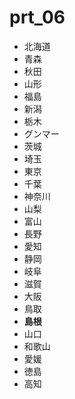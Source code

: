 prt_06
======

* 北海道
* 青森
* 秋田
* 山形
* 福島
* 新潟
* 栃木
* グンマー
* 茨城
* 埼玉
* 東京
* 千葉
* 神奈川
* 山梨
* 富山
* 長野
* 愛知
* 静岡
* 岐阜
* 滋賀
* 大阪
* 鳥取
* **島根**
* 山口
* 和歌山
* 愛媛
* 徳島
* 高知
